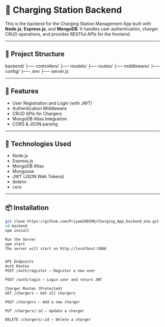# 🔌 Charging Station Backend

This is the backend for the Charging Station Management App built with **Node.js**, **Express.js**, and **MongoDB**. It handles user authentication, charger CRUD operations, and provides RESTful APIs for the frontend.

---

## 📁 Project Structure

backend/
├── controllers/
├── models/
├── routes/
├── middleware/
├── config/
├── .env
├── server.js


---

## 🚀 Features

- User Registration and Login (with JWT)
- Authentication Middleware
- CRUD APIs for Chargers
- MongoDB Atlas Integration
- CORS & JSON parsing

---

## 🔧 Technologies Used

- Node.js
- Express.js
- MongoDB Atlas
- Mongoose
- JWT (JSON Web Tokens)
- dotenv
- cors

---

## 📦 Installation

```bash
git clone https://github.com/Priyam280399/Charging_App_backend_one.git
cd backend
npm install

Run the Server
npm start
The server will start on http://localhost:5000


API Endpoints
Auth Routes
POST /auth/register – Register a new user

POST /auth/login – Login user and return JWT

Charger Routes (Protected)
GET /chargers – Get all chargers

POST /chargers – Add a new charger

PUT /chargers/:id – Update a charger

DELETE /chargers/:id – Delete a charger


